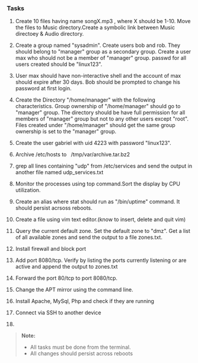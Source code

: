 ### Tasks

1. Create 10 files having name songX.mp3 , where X should be 1-10. Move the files to Music directory.Create a symbolic link between Music directoey & Audio directory.
        
2. Create a group named "sysadmin". Create users bob and rob. They should belong to "manager" group as a secondary group. Create a user max who should not be a member of "manager" group. passwd for all users created should be "linux123".

3. User max should have non-interactive shell and the account of max should expire after 30 days. Bob should be prompted to change his password at first login. 

4. Create the Directory "/home/manager" with the following characteristics. Group ownership of "/home/manager" should go to "manager" group. The directory should be have full permission for all members of "manager" group but not to any other users except "root". Files created under "/home/manager" should get the same group ownership is set to the "manager" group.

5. Create the user gabriel with uid 4223 with password "linux123". 

6. Archive /etc/hosts to   /tmp/var/archive.tar.bz2

7. grep all lines containing "udp" from /etc/services and send the output in another file named udp_services.txt

8. Monitor the processes using top command.Sort the display by CPU utilization.

9. Create an alias where stat should run as "/bin/uptime" command. It should persist acrsoss reboots.

10. Create a file using vim text editor.(know to insert, delete and quit vim)

11. Query the current default zone. Set the default zone to "dmz". Get a list of all available zones and send the output to a file zones.txt.

12. Install firewall and block port

13. Add port 8080/tcp. Verify by listing the ports currently listening or are active and append the output to zones.txt

14. Forward the port 80/tcp to port 8080/tcp.

15. Change the APT mirror using the command line.

16. Install Apache, MySql, Php and check if they are running
   
17. Connect via SSH to another device

18.   
  > <strong>Note:</strong> 
  >  - All tasks must be done from the terminal.
  >  - All changes should persist across reboots
